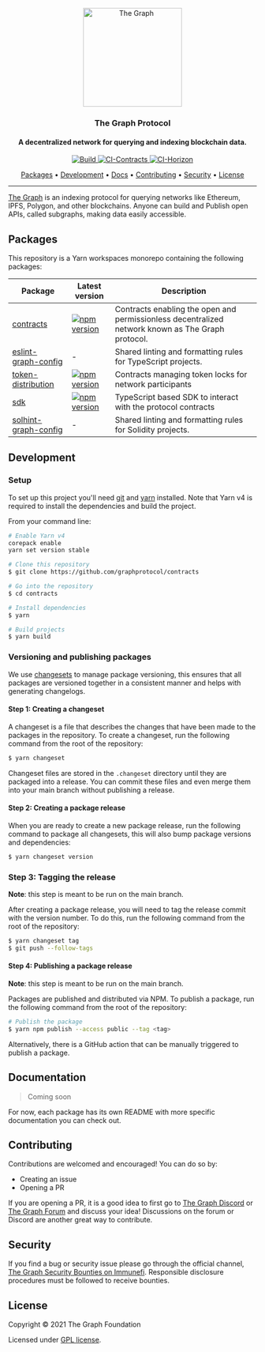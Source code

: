 <p align="center">
  <a href="https://thegraph.com/"><img src="https://storage.thegraph.com/logos/grt.png" alt="The Graph" width="200"></a> 
</p>

<h3 align="center">The Graph Protocol</h3>
<h4 align="center">A decentralized network for querying and indexing blockchain data.</h4>

<p align="center">
  <a href="https://github.com/graphprotocol/contracts/actions/workflows/build.yml">
    <img src="https://github.com/graphprotocol/contracts/actions/workflows/build.yml/badge.svg" alt="Build">
  </a>
  <a href="https://github.com/graphprotocol/contracts/actions/workflows/ci-contracts.yml">
    <img src="https://github.com/graphprotocol/contracts/actions/workflows/ci-contracts.yml/badge.svg" alt="CI-Contracts">
  </a>
  <a href="https://github.com/graphprotocol/contracts/actions/workflows/ci-horizon.yml/badge.svg">
    <img src="https://github.com/graphprotocol/contracts/actions/workflows/ci-horizon.yml/badge.svg" alt="CI-Horizon">
  </a>
</p>

<p align="center">
  <a href="#packages">Packages</a> •
  <a href="#development">Development</a> •
  <a href="#documentation">Docs</a> •
  <a href="#contributing">Contributing</a> •
  <a href="#security">Security</a> •
  <a href="#license">License</a>
</p>

---

[The Graph](https://thegraph.com/) is an indexing protocol for querying networks like Ethereum, IPFS, Polygon, and other blockchains. Anyone can build and Publish open APIs, called subgraphs, making data easily accessible.

## Packages

This repository is a Yarn workspaces monorepo containing the following packages:

| Package | Latest version | Description |
| --- | --- | --- |
| [contracts](./packages/contracts) | [![npm version](https://badge.fury.io/js/@graphprotocol%2Fcontracts.svg)](https://badge.fury.io/js/@graphprotocol%2Fcontracts) | Contracts enabling the open and permissionless decentralized network known as The Graph protocol. |
| [eslint-graph-config](./packages/eslint-graph-config) | - | Shared linting and formatting rules for TypeScript projects. |
| [token-distribution](./packages/token-distribution) | [![npm version](https://badge.fury.io/js/@graphprotocol%2Ftoken-distribution.svg)](https://badge.fury.io/js/@graphprotocol%2Ftoken-distribution) | Contracts managing token locks for network participants |
| [sdk](./packages/sdk) | [![npm version](https://badge.fury.io/js/@graphprotocol%2Fsdk.svg)](https://badge.fury.io/js/@graphprotocol%2Fsdk) | TypeScript based SDK to interact with the protocol contracts |
| [solhint-graph-config](./packages/solhint-graph-config) | - | Shared linting and formatting rules for Solidity projects. |


## Development

### Setup
To set up this project you'll need [git](https://git-scm.com) and [yarn](https://yarnpkg.com/) installed. Note that Yarn v4 is required to install the dependencies and build the project. 

From your command line:

```bash
# Enable Yarn v4
corepack enable
yarn set version stable

# Clone this repository
$ git clone https://github.com/graphprotocol/contracts

# Go into the repository
$ cd contracts

# Install dependencies
$ yarn

# Build projects
$ yarn build
```

### Versioning and publishing packages

We use [changesets](https://github.com/changesets/changesets) to manage package versioning, this ensures that all packages are versioned together in a consistent manner and helps with generating changelogs.

#### Step 1: Creating a changeset

A changeset is a file that describes the changes that have been made to the packages in the repository. To create a changeset, run the following command from the root of the repository:

```bash
$ yarn changeset
```

Changeset files are stored in the `.changeset` directory until they are packaged into a release. You can commit these files and even merge them into your main branch without publishing a release.

#### Step 2: Creating a package release

When you are ready to create a new package release, run the following command to package all changesets, this will also bump package versions and dependencies:

```bash
$ yarn changeset version
```

### Step 3: Tagging the release

__Note__: this step is meant to be run on the main branch.

After creating a package release, you will need to tag the release commit with the version number. To do this, run the following command from the root of the repository:

```bash
$ yarn changeset tag
$ git push --follow-tags
```

#### Step 4: Publishing a package release

__Note__: this step is meant to be run on the main branch.

Packages are published and distributed via NPM. To publish a package, run the following command from the root of the repository:

```bash
# Publish the package
$ yarn npm publish --access public --tag <tag>
```

Alternatively, there is a GitHub action that can be manually triggered to publish a package.

## Documentation

> Coming soon

For now, each package has its own README with more specific documentation you can check out.

## Contributing

Contributions are welcomed and encouraged! You can do so by:

- Creating an issue
- Opening a PR

If you are opening a PR, it is a good idea to first go to [The Graph Discord](https://discord.com/invite/vtvv7FP) or [The Graph Forum](https://forum.thegraph.com/) and discuss your idea! Discussions on the forum or Discord are another great way to contribute.

## Security

If you find a bug or security issue please go through the official channel, [The Graph Security Bounties on Immunefi](https://immunefi.com/bounty/thegraph/). Responsible disclosure procedures must be followed to receive bounties.

## License

Copyright &copy; 2021 The Graph Foundation

Licensed under [GPL license](LICENSE).
